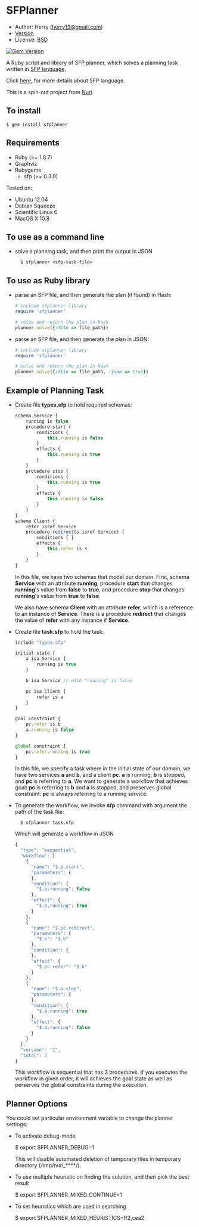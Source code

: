 SFPlanner
=========
- Author: Herry (herry13@gmail.com)
- [Version](https://github.com/herry13/sfplanner/blob/master/VERSION)
- License: [BSD](https://github.com/herry13/sfp-ruby/blob/master/LICENSE)

[![Gem Version](https://badge.fury.io/rb/sfplanner.png)](http://badge.fury.io/rb/sfplanner)

A Ruby script and library of SFP planner, which solves a planning task written in [SFP language](https://github.com/herry13/nuri/wiki/SFP-language).

Click [here](https://github.com/herry13/nuri/wiki/SFP-language), for more details about SFP language.

This is a spin-out project from [Nuri](https://github.com/herry13/nuri).


To install
----------

	$ gem install sfplanner


Requirements
------------
- Ruby (>= 1.8.7)
- Graphviz
- Rubygems
	- sfp (>= 0.3.0)

Tested on:
- Ubuntu 12.04
- Debian Squeeze
- Scientific Linux 6
- MacOS X 10.8


To use as a command line
------------------------
- solve a planning task, and then print the output in JSON

		$ sfplanner <sfp-task-file>


To use as Ruby library
----------------------
- parse an SFP file, and then generate the plan (if found) in Hash:

	```ruby
	# include sfplanner library
	require 'sfplanner'

	# solve and return the plan in Hash
	planner.solve({:file => file_path})
	```

- parse an SFP file, and then generate the plan in JSON:

	```ruby
	# include sfplanner library
	require 'sfplanner'

	# solve and return the plan in Hash
	planner.solve({:file => file_path, :json => true})
	```


Example of Planning Task
------------------------
- Create file **types.sfp** to hold required schemas:

	```javascript
	schema Service {
		running is false
		procedure start {
			conditions {
				this.running is false
			}
			effects {
				this.running is true
			}
		}
		procedure stop {
			conditions {
				this.running is true
			}
			effects {
				this.running is false
			}
		}
	}
	schema Client {
		refer isref Service
		procedure redirect(s isref Service) {
			conditions { }
			effects {
				this.refer is s
			}
		}
	}
	```

  In this file, we have two schemas that model our domain. First, schema
  **Service** with an attribute **running**, procedure **start** that
  changes **running**'s value from **false** to **true**, and procedure
  **stop** that changes **running**'s value from **true** to **false**.
  
  We also have schema **Client** with an attribute **refer**, which is
  a reference to an instance of **Service**. There is a procedure
  **redirect** that changes the value of **refer** with any instance if
  **Service**.

- Create file **task.sfp** to hold the task:

	```javascript
	include "types.sfp"
	
	initial state {
		a isa Service {
			running is true
		}

		b isa Service // with "running" is false

		pc isa Client {
			refer is a
		}
	}

	goal constraint {
		pc.refer is b
		a.running is false
	}

	global constraint {
		pc.refer.running is true
	}
	```

  In this file, we specify a task where in the initial state of our domain,
  we have two services **a** and **b**, and a client **pc**. **a** is
  running, **b** is stopped, and **pc** is referring to **a**. We want to
  generate a workflow that achieves goal: **pc** is referring to **b**
  and **a** is stopped, and preserves global constraint: **pc** is always
  referring to a running service.

- To generate the workflow, we invoke **sfp** command with argument
  the path of the task file:

		$ sfplanner task.sfp

  Which will generate a workflow in JSON

	```javascript
	{
	  "type": "sequential",
	  "workflow": [
	    {
	      "name": "$.b.start",
	      "parameters": {
	      },
	      "condition": {
	        "$.b.running": false
	      },
	      "effect": {
	        "$.b.running": true
	      }
	    },
	    {
	      "name": "$.pc.redirect",
	      "parameters": {
	        "$.s": "$.b"
	      },
	      "condition": {
	      },
	      "effect": {
	        "$.pc.refer": "$.b"
	      }
	    },
	    {
	      "name": "$.a.stop",
	      "parameters": {
	      },
	      "condition": {
	        "$.a.running": true
	      },
	      "effect": {
	        "$.a.running": false
	      }
	    }
	  ],
	  "version": "1",
	  "total": 3
	}
	```

  This workflow is sequential that has 3 procedures. If you executes
  the workflow in given order, it will achieves the goal state as well
  as perserves the global constraints during the execution.


Planner Options
---------------
You could set particular environment variable to change the planner settings:
- To activate debug-mode

	$ export SFPLANNER_DEBUG=1
	
  This will disable automated deletion of temporary files in temporary directory (/tmp/nuri_****/).

- To use multiple heuristic on finding the solution, and then pick the best result

	$ export SFPLANNER_MIXED_CONTINUE=1

- To set heuristics which are used in searching

	$ export SFPLANNER_MIXED_HEURISTICS=ff2,cea2


